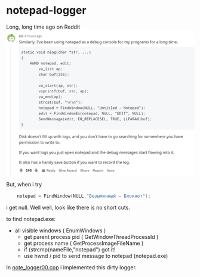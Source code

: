 # notepad-logger

Long, long time ago on Reddit
![reddit](notepad_log.jpeg)

But, when i try
```C
    notepad = FindWindow(NULL,"Безымянный — Блокнот");
```
i get null. Well well, look like there is no short cuts.

to find notepad.exe:
- all visible windows ( EnumWindows )
  - get parent process pid ( GetWindowThreadProcessId )
  - get process name ( GetProcessImageFileName )
  - if (strcmp(nameFile,"notepad") got it!
  - use hwnd / pid to send message to notepad (notepad.exe)


In [note_logger00.cpp](note_logger00.cpp) i implemented this dirty logger.
